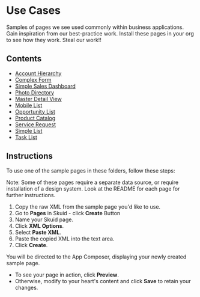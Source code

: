 # Use Cases

Samples of pages we see used commonly within business applications. Gain inspiration from our best-practice work. Install these pages in your org to see how they work.  Steal our work!! 

## Contents

-  [Account Hierarchy](Account_Hierarchy) 
-  [Complex Form](Complex_Form) 
-  [Simple Sales Dashboard](Dashboard) 
-  [Photo Directory](Directory) 
-  [Master Detail View](Master_Detail) 
-  [Mobile List](Mobile_List)
-  [Opportunity List](Opportunity_List)
-  [Product Catalog](Product_Selection) 
-  [Service Request](Service_Request) 
-  [Simple List](Simple_List) 
-  [Task List](Task_List) 


## Instructions
To use one of the sample pages in these folders, follow these steps:

Note: Some of these pages require a separate data source,  or require installation of a design system.  Look at the README for each page for further instructions. 

1. Copy the raw XML from the sample page you'd like to use.
2. Go to **Pages** in Skuid - click **Create** Button
3. Name your Skuid page.
4. Click **XML Options**.
5. Select **Paste XML**.
7. Paste the copied XML into the text area.
8. Click **Create**.

You will be directed to the App Composer, displaying your newly created sample page.
- To see your page in action, click **Preview**.
- Otherwise, modify to your heart's content and click **Save** to retain your changes.

<!--  Rnh Notes:  More folders to be added after V2 conversion. 
  [Lead Analysis](Lead_Analysis)  
  [Opportunity Management](Opportunity_Management) 
  [Case_Management](Case_Management) 
  -->

